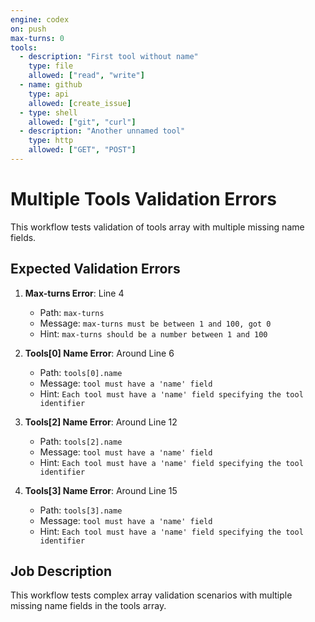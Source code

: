 ```yaml
---
engine: codex
on: push
max-turns: 0
tools:
  - description: "First tool without name"
    type: file
    allowed: ["read", "write"]
  - name: github
    type: api
    allowed: [create_issue]
  - type: shell
    allowed: ["git", "curl"]
  - description: "Another unnamed tool"
    type: http
    allowed: ["GET", "POST"]
---
```


# Multiple Tools Validation Errors

This workflow tests validation of tools array with multiple missing name fields.

## Expected Validation Errors

1. **Max-turns Error**: Line 4
   - Path: `max-turns`
   - Message: `max-turns must be between 1 and 100, got 0`
   - Hint: `max-turns should be a number between 1 and 100`

2. **Tools[0] Name Error**: Around Line 6
   - Path: `tools[0].name`
   - Message: `tool must have a 'name' field`
   - Hint: `Each tool must have a 'name' field specifying the tool identifier`

3. **Tools[2] Name Error**: Around Line 12
   - Path: `tools[2].name`
   - Message: `tool must have a 'name' field`
   - Hint: `Each tool must have a 'name' field specifying the tool identifier`

4. **Tools[3] Name Error**: Around Line 15
   - Path: `tools[3].name`
   - Message: `tool must have a 'name' field`
   - Hint: `Each tool must have a 'name' field specifying the tool identifier`

## Job Description

This workflow tests complex array validation scenarios with multiple missing name fields in the tools array.